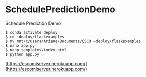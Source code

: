# SchedulePredictionDemo
Schedule Prediction Demo


```
$ conda activate deploy
$ cd ~deploy/flaskexamples
$ mv mnt/c/Users/Ariane/Documents/ESCO ~deploy/flaskexamples
$ nano app.py
$ nanp templates\index.html
$ python app.py
```

[https://escomlserver.herokuapp.com/](https://escomlserver.herokuapp.com/)
